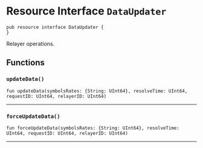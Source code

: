 # Resource Interface `DataUpdater`

```cadence
pub resource interface DataUpdater {
}
```

Relayer operations.
## Functions

### `updateData()`

```cadence
fun updateData(symbolsRates: {String: UInt64}, resolveTime: UInt64, requestID: UInt64, relayerID: UInt64)
```

---

### `forceUpdateData()`

```cadence
fun forceUpdateData(symbolsRates: {String: UInt64}, resolveTime: UInt64, requestID: UInt64, relayerID: UInt64)
```

---
